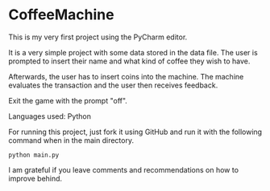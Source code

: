 # CoffeeMachine

This is my very first project using the PyCharm editor.

It is a very simple project with some data stored in the data file. 
The user is prompted to insert their name and what kind of coffee they wish to have.

Afterwards, the user has to insert coins into the machine. The machine evaluates the
transaction and the user then receives feedback.

Exit the game with the prompt "off".

Languages used: Python

For running this project, just fork it using GitHub and run it with the following command when in the main directory.

```
python main.py
```

I am grateful if you leave comments and recommendations on how to improve behind.

